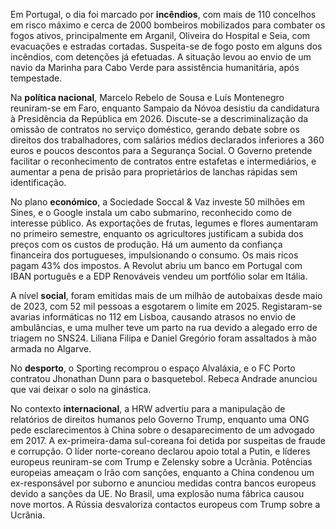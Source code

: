 Em Portugal, o dia foi marcado por **incêndios**, com mais de 110 concelhos em risco máximo e cerca de 2000 bombeiros mobilizados para combater os fogos ativos, principalmente em Arganil, Oliveira do Hospital e Seia, com evacuações e estradas cortadas. Suspeita-se de fogo posto em alguns dos incêndios, com detenções já efetuadas. A situação levou ao envio de um navio da Marinha para Cabo Verde para assistência humanitária, após tempestade.

Na **política nacional**, Marcelo Rebelo de Sousa e Luís Montenegro reuniram-se em Faro, enquanto Sampaio da Nóvoa desistiu da candidatura à Presidência da República em 2026. Discute-se a descriminalização da omissão de contratos no serviço doméstico, gerando debate sobre os direitos dos trabalhadores, com salários médios declarados inferiores a 360 euros e poucos descontos para a Segurança Social. O Governo pretende facilitar o reconhecimento de contratos entre estafetas e intermediários, e aumentar a pena de prisão para proprietários de lanchas rápidas sem identificação.

No plano **económico**, a Sociedade Soccal & Vaz investe 50 milhões em Sines, e o Google instala um cabo submarino, reconhecido como de interesse público. As exportações de frutas, legumes e flores aumentaram no primeiro semestre, enquanto os agricultores justificam a subida dos preços com os custos de produção. Há um aumento da confiança financeira dos portugueses, impulsionando o consumo. Os mais ricos pagam 43% dos impostos. A Revolut abriu um banco em Portugal com IBAN português e a EDP Renováveis vendeu um portfólio solar em Itália.

A nível **social**, foram emitidas mais de um milhão de autobaixas desde maio de 2023, com 52 mil pessoas a esgotarem o limite em 2025. Registaram-se avarias informáticas no 112 em Lisboa, causando atrasos no envio de ambulâncias, e uma mulher teve um parto na rua devido a alegado erro de triagem no SNS24. Liliana Filipa e Daniel Gregório foram assaltados à mão armada no Algarve.

No **desporto**, o Sporting recomprou o espaço Alvaláxia, e o FC Porto contratou Jhonathan Dunn para o basquetebol. Rebeca Andrade anunciou que vai deixar o solo na ginástica.

No contexto **internacional**, a HRW advertiu para a manipulação de relatórios de direitos humanos pelo Governo Trump, enquanto uma ONG pede esclarecimentos à China sobre o desaparecimento de um advogado em 2017. A ex-primeira-dama sul-coreana foi detida por suspeitas de fraude e corrupção. O líder norte-coreano declarou apoio total a Putin, e líderes europeus reuniram-se com Trump e Zelensky sobre a Ucrânia. Potências europeias ameaçam o Irão com sanções, enquanto a China condenou um ex-responsável por suborno e anunciou medidas contra bancos europeus devido a sanções da UE. No Brasil, uma explosão numa fábrica causou nove mortos. A Rússia desvaloriza contactos europeus com Trump sobre a Ucrânia.